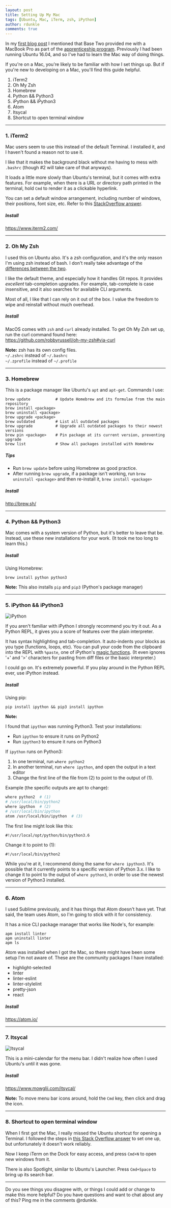 ```yaml
---
layout: post
title: Setting Up My Mac
tags: [Ubuntu, Mac, iTerm, zsh, iPython]
author: rdunkle
comments: true
---
```


In my [first blog post](http://base2.io/2017/01/03/apprenticeship-month-1/) I mentioned that Base Two provided me with a MacBook Pro as part of the [apprenticeship program](http://base2.io/2016/12/21/the-base-two-apprenticeship/). Previously I had been running Ubuntu 16.04, and so I've had to learn the Mac way of doing things.

If you're on a Mac, you're likely to be familiar with how I set things up. But if you're new to developing on a Mac, you'll find this guide helpful.

<!-- #REST#BEGIN -->

1. iTerm2
2. Oh My Zsh
3. Homebrew
4. Python && Python3
5. iPython && iPython3
6. Atom
7. Itsycal
8. Shortcut to open terminal window

----

### 1. iTerm2

Mac users seem to use this instead of the default Terminal. I installed it, and I haven't found a reason not to use it.

I like that it makes the background black without me having to mess with `.bashrc` (though #2 will take care of that anyways).

It loads a little more slowly than Ubuntu's terminal, but it comes with extra features. For example, when there is a URL or directory path printed in the terminal, hold `Cmd` to render it as a clickable hyperlink.

You can set a default window arrangement, including number of windows, their positions, font size, etc. Refer to this [StackOverflow answer](http://apple.stackexchange.com/a/98348/210089?stw=2).

##### Install
<https://www.iterm2.com/>

----

### 2. Oh My Zsh

I used this on Ubuntu also. It's a zsh configuration, and it's the only reason I'm using zsh instead of bash. I don't really take advantage of the [differences between the two](http://stackabuse.com/zsh-vs-bash/).

I like the default theme, and especially how it handles Git repos. It provides *excellent* tab-completion upgrades. For example, tab-complete is case insensitive, and it also searches for available CLI arguments.

Most of all, I like that I can rely on it out of the box. I value the freedom to wipe and reinstall without much overhead.

##### Install
MacOS comes with `zsh` and `curl` already installed. To get Oh My Zsh set up, run the curl command found here: <br/><https://github.com/robbyrussell/oh-my-zsh#via-curl>

**Note:** zsh has its own config files. <br/>
`~/.zshrc` instead of `~/.bashrc` <br/>
`~/.zprofile` instead of `~/.profile`

----

### 3. Homebrew

This is a package manager like Ubuntu's `apt` and `apt-get`. Commands I use:

```
brew update           # Update Homebrew and its formulae from the main repository
brew install <package>
brew uninstall <package>
brew upgrade <package>
brew outdated         # List all outdated packages
brew upgrade          # Upgrade all outdated packages to their newest versions
brew pin <package>    # Pin package at its current version, preventing upgrade
brew list             # Show all packages installed with Homebrew
```

##### Tips

- Run `brew update` before using Homebrew as good practice.
- After running `brew upgrade`, if a package isn't working, run `brew uninstall <package>` and then re-install it, `brew install <package>`

##### Install
<http://brew.sh/>

----

### 4. Python && Python3

Mac comes with a system version of Python, but it's better to leave that be. Instead, use these new installations for your work. (It took me too long to learn this.)

##### Install

Using Homebrew:

```
brew install python python3
```

**Note:** This also installs `pip` and `pip3` (Python's package manager)

----

### 5. iPython && iPython3

![iPython](http://i.imgur.com/fYgg41c.gif)

If you aren't familiar with iPython I strongly recommend you try it out. As a Python REPL, it gives you a score of features over the plain interpreter.

It has syntax highlighting and tab-completion. It auto-indents your blocks as you type (functions, loops, etc). You can pull your code from the clipboard into the REPL with `%paste`, one of iPython's [magic functions](https://ipython.org/ipython-doc/3/interactive/magics.html). (It even ignores '+' and '>' characters for pasting from diff files or the basic interpreter.)

I could go on. It's extremely powerful. If you play around in the Python REPL ever, use iPython instead.

##### Install

Using pip:

```
pip install ipython && pip3 install ipython
```

**Note:**

I found that `ipython` was running Python3. Test your installations:

- Run `ipython` to ensure it runs on Python2
- Run `ipython3` to ensure it runs on Python3

If `ipython` runs on Python3:

1. In one terminal, run `where python2`
2. In another terminal, run `where ipython`, and open the output in a text editor
3. Change the first line of the file from (2) to point to the output of (1).

Example (the specific outputs are apt to change):

```bash
where python2  # (1)
# /usr/local/bin/python2
where ipython  # (2)
# /usr/local/bin/ipython
atom /usr/local/bin/ipython  # (3)
```

The first line might look like this:

```
#!/usr/local/opt/python/bin/python3.6
```

Change it to point to (1):

```
#!/usr/local/bin/python2
```

While you're at it, I recommend doing the same for `where ipython3`. It's possible that it currently points to a specific version of Python 3.x. I like to change it to point to the output of `where python3`, in order to use the newest version of Python3 installed.

----

### 6. Atom

I used Sublime previously, and it has things that Atom doesn't have yet. That said, the team uses Atom, so I'm going to stick with it for consistency.

It has a nice CLI package manager that works like Node's, for example:

```
apm install linter
apm uninstall linter
apm ls
```

Atom was installed when I got the Mac, so there might have been some setup I'm not aware of. These are the community packages I have installed:

- highlight-selected
- linter
- linter-eslint
- linter-stylelint
- pretty-json
- react

##### Install
<https://atom.io/>

----

### 7. Itsycal

![Itsycal](http://i.imgur.com/oTC5hlG.png)

This is a mini-calendar for the menu bar. I didn't realize how often I used Ubuntu's until it was gone.

##### Install
<https://www.mowglii.com/itsycal/>

**Note:** To move menu bar icons around, hold the `Cmd` key, then click and drag the icon.

----

### 8. Shortcut to open terminal window

When I first got the Mac, I really missed the Ubuntu shortcut for opening a Terminal. I followed the steps in [this Stack Overflow answer](http://stackoverflow.com/questions/35954184/is-there-any-shortcut-keyboard-method-to-open-terminal-in-macos) to set one up, but unfortunately it doesn't work reliably.

Now I keep iTerm on the Dock for easy access, and press `Cmd+N` to open new windows from it.

There is also Spotlight, similar to Ubuntu's Launcher. Press `Cmd+Space` to bring up its search bar.

----

Do you see things you disagree with, or things I could add or change to make this more helpful? Do you have questions and want to chat about any of this? Ping me in the comments @rdunkle.
<!-- #REST#END -->
